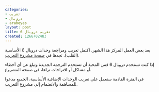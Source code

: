 ```yaml
---
categories:
- تعريب
- دروبال
- arabeyes
layout: post
title: تعريب دروبال 6
created: 1266702483
---
```

بعد بعض العمل المركز هذا الشهر، اكتمل تعريب ومراجعة وحدات دروبال 6 الأساسية (القلب)، تجدها في [صفحة مشروع التعريب](http://drupal.org/project/ar).

إذا كنت تستخدم دروبال 6 فمن المحبذ أن تستخدم الترجمة الجديدة وتبلغ عن أي أخطاء أو مشاكل أو اقتراحات تراها، في صفحة المشروع.

في الفترة القادمة سنعمل على تعريب الوحدات الإضافية الأساسية، الجميع مدعوا للمساهمة والانضمام إلى مشروع التعريب.
